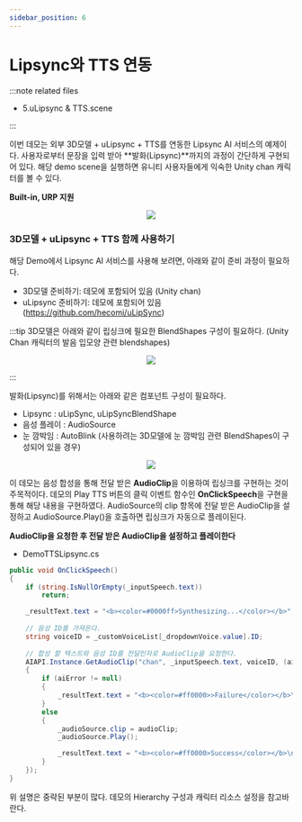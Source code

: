 ```yaml
---
sidebar_position: 6
---
```


# Lipsync와 TTS 연동

:::note related files

- 5.uLipsync & TTS.scene

:::

이번 데모는 외부 3D모델 + uLipsync + TTS를 연동한 Lipsync AI 서비스의 예제이다. 사용자로부터 문장을 입력 받아 **발화(Lipsync)**까지의 과정이 간단하게 구현되어 있다. 해당 demo scene을 실행하면 유니티 사용자들에게 익숙한 Unity chan 캐릭터를 볼 수 있다.

**Built-in, URP 지원**

<p align="center">
<img src="/img/aihuman/unity/sampleproject_lipsync_tts.png" style={{zoom: "30%"}} />
</p>

### 3D모델 + uLipsync + TTS 함께 사용하기

해당 Demo에서 Lipsync AI 서비스를 사용해 보려면, 아래와 같이 준비 과정이 필요하다.

- 3D모델 준비하기: 데모에 포함되어 있음 (Unity chan)
- uLipsync 준비하기: 데모에 포함되어 있음 (https://github.com/hecomi/uLipSync)

:::tip
3D모델은 아래와 같이 립싱크에 필요한 BlendShapes 구성이 필요하다. (Unity Chan 캐릭터의 발음 입모양 관련 blendshapes)
<p align="center">
<img src="/img/aihuman/unity/sampleproject_blendshapes.png" style={{zoom: "50%"}} />
</p>
:::


발화(Lipsync)를 위해서는 아래와 같은 컴포넌트 구성이 필요하다.
- Lipsync : uLipSync, uLipSyncBlendShape
- 음성 플레이 : AudioSource
- 눈 깜박임 : AutoBlink (사용하려는 3D모델에 눈 깜박임 관련 BlendShapes이 구성되어 있을 경우)  

<p align="center">
<img src="/img/aihuman/unity/sampleproject_lipsync_inspector.png" style={{zoom: "50%"}} />
</p>

이 데모는 음성 합성을 통해 전달 받은 **AudioClip**을 이용하여 립싱크를 구현하는 것이 주목적이다. 데모의 Play TTS 버튼의 클릭 이벤트 함수인 **OnClickSpeech**을 구현을 통해 해당 내용을 구현하였다. AudioSource의 clip 항목에 전달 받은 AudioClip을 설정하고  AudioSource.Play()을 호출하면 립싱크가 자동으로 플레이된다.

**AudioClip을 요청한 후 전달 받은 AudioClip을 설정하고 플레이한다**

- DemoTTSLipsync.cs

```csharp
public void OnClickSpeech()
{
    if (string.IsNullOrEmpty(_inputSpeech.text))
        return;

    _resultText.text = "<b><color=#0000ff>Synthesizing...</color></b>";
    
    // 음성 ID를 가져온다.
    string voiceID = _customVoiceList[_dropdownVoice.value].ID;
   
    // 합성 할 텍스트와 음성 ID를 전달인자로 AudioClip을 요청한다. 
    AIAPI.Instance.GetAudioClip("chan", _inputSpeech.text, voiceID, (aiName, clipset, aiError, audioClip) =>
    {
        if (aiError != null)
        {
            _resultText.text = "<b><color=#ff0000>>Failure</color></b>\n" + aiError.Description;
        }
        else
        {
            _audioSource.clip = audioClip;
            _audioSource.Play();

            _resultText.text = "<b><color=#ff0000>Success</color></b>\n" + clipset.SpeechText;
        }
    });
}
```

위 설명은 중략된 부분이 많다. 데모의 Hierarchy 구성과 캐릭터 리소스 설정을 참고바란다.
